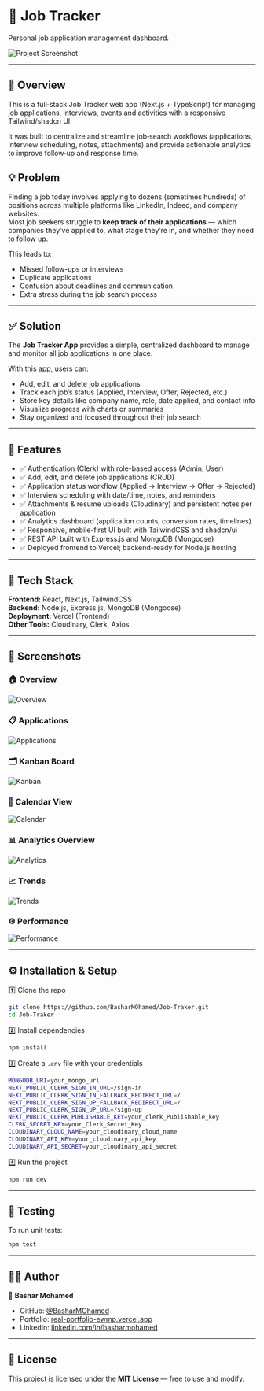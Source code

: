 # 💼 Job Tracker

Personal job application management dashboard.

![Project Screenshot](./screenshots/overview.jpg)

---

<!-- ## 🚀 Live Demo

🔗 **Live URL:** [https://project-demo.vercel.app](https://project-demo.vercel.app)

--- -->

## 🧠 Overview

This is a full‑stack Job Tracker web app (Next.js + TypeScript) for managing job applications, interviews, events and activities with a responsive Tailwind/shadcn UI.

It was built to centralize and streamline job‑search workflows (applications, interview scheduling, notes, attachments) and provide actionable analytics to improve follow‑up and response time.

<!-- _Example:_
This is a full-stack e-commerce web app built with Next.js and Express.js.
It allows users to browse products, add items to their cart, and make payments securely using Stripe. -->

## 💡 Problem

Finding a job today involves applying to dozens (sometimes hundreds) of positions across multiple platforms like LinkedIn, Indeed, and company websites.  
Most job seekers struggle to **keep track of their applications** — which companies they’ve applied to, what stage they’re in, and whether they need to follow up.

This leads to:

- Missed follow-ups or interviews
- Duplicate applications
- Confusion about deadlines and communication
- Extra stress during the job search process

---

## ✅ Solution

The **Job Tracker App** provides a simple, centralized dashboard to manage and monitor all job applications in one place.

With this app, users can:

- Add, edit, and delete job applications
- Track each job’s status (Applied, Interview, Offer, Rejected, etc.)
- Store key details like company name, role, date applied, and contact info
- Visualize progress with charts or summaries
- Stay organized and focused throughout their job search

---

## 🧩 Features

- ✅ Authentication (Clerk) with role-based access (Admin, User)
- ✅ Add, edit, and delete job applications (CRUD)
- ✅ Application status workflow (Applied → Interview → Offer → Rejected)
- ✅ Interview scheduling with date/time, notes, and reminders
- ✅ Attachments & resume uploads (Cloudinary) and persistent notes per application
  <!-- - ✅ Search, filtering, and sorting (company, role, status, date applied, tags)   -->
  <!-- - ✅ Bulk import/export (CSV) for applications and contacts   -->
- ✅ Analytics dashboard (application counts, conversion rates, timelines)
- ✅ Responsive, mobile-first UI built with TailwindCSS and shadcn/ui
- ✅ REST API built with Express.js and MongoDB (Mongoose)
- ✅ Deployed frontend to Vercel; backend-ready for Node.js hosting

---

## 🧰 Tech Stack

**Frontend:** React, Next.js, TailwindCSS  
**Backend:** Node.js, Express.js, MongoDB (Mongoose)  
**Deployment:** Vercel (Frontend)  
**Other Tools:** Cloudinary, Clerk, Axios

---

## 📸 Screenshots

<!-- | Overview                                | Applications                                    | Kanban                              | Calendar                                | Analytics Overview                                          | Trends                              | Performance                                   |
| --------------------------------------- | ----------------------------------------------- | ----------------------------------- | --------------------------------------- | ----------------------------------------------------------- | ----------------------------------- | --------------------------------------------- |
| ![Overview](./screenshots/overview.jpg) | ![Applications](./screenshots/applications.jpg) | ![Kanban](./screenshots/kanban.png) | ![Calendar](./screenshots/calendar.png) | ![Analytics Overview](./screenshots/analytics_overview.jpg) | ![Trends](./screenshots/trends.jpg) | ![Performance](./screenshots/performance.jpg) |
-->

### 🏠 Overview

![Overview](./screenshots/overview.jpg)

### 📋 Applications

![Applications](./screenshots/applications.jpg)

### 🗂️ Kanban Board

![Kanban](./screenshots/kanban.png)

### 📅 Calendar View

![Calendar](./screenshots/calendar.png)

### 📊 Analytics Overview

![Analytics](./screenshots/analytics_overview.jpg)

### 📈 Trends

![Trends](./screenshots/trends.jpg)

### ⚙️ Performance

![Performance](./screenshots/performance.jpg)

---

## ⚙️ Installation & Setup

1️⃣ Clone the repo

```bash
git clone https://github.com/BasharMOhamed/Job-Traker.git
cd Job-Traker
```

2️⃣ Install dependencies

```bash
npm install
```

3️⃣ Create a `.env` file with your credentials

```bash
MONGODB_URI=your_mongo_url
NEXT_PUBLIC_CLERK_SIGN_IN_URL=/sign-in
NEXT_PUBLIC_CLERK_SIGN_IN_FALLBACK_REDIRECT_URL=/
NEXT_PUBLIC_CLERK_SIGN_UP_FALLBACK_REDIRECT_URL=/
NEXT_PUBLIC_CLERK_SIGN_UP_URL=/sign-up
NEXT_PUBLIC_CLERK_PUBLISHABLE_KEY=your_clerk_Publishable_key
CLERK_SECRET_KEY=your_Clerk_Secret_Key
CLOUDINARY_CLOUD_NAME=your_cloudinary_cloud_name
CLOUDINARY_API_KEY=your_cloudinary_api_key
CLOUDINARY_API_SECRET=your_cloudinary_api_secret
```

4️⃣ Run the project

```bash
npm run dev
```

---

## 🧪 Testing

To run unit tests:

```bash
npm test
```

---

## 🧑‍💻 Author

👤 **Bashar Mohamed**

- GitHub: [@BasharMOhamed](https://github.com/BasharMOhamed)
- Portfolio: [real-portfolio-ewmp.vercel.app](https://real-portfolio-ewmp.vercel.app)
- LinkedIn: [linkedin.com/in/basharmohamed](https://www.linkedin.com/in/basharmohamed/)

---

## 📜 License

This project is licensed under the **MIT License** — free to use and modify.
